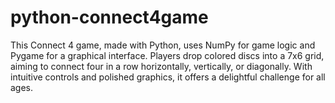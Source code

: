 # python-connect4game
This Connect 4 game, made with Python, uses NumPy for game logic and Pygame for a graphical interface. Players drop colored discs into a 7x6 grid, aiming to connect four in a row horizontally, vertically, or diagonally. With intuitive controls and polished graphics, it offers a delightful challenge for all ages.
